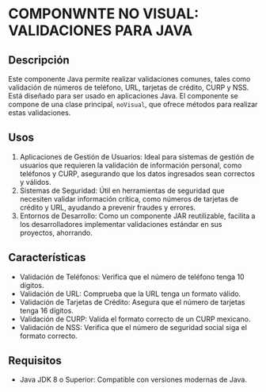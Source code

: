 # COMPONWNTE NO VISUAL: VALIDACIONES PARA JAVA

## Descripción
Este componente Java permite realizar validaciones comunes, tales como validación de números de teléfono, URL, tarjetas de crédito, CURP y NSS. Está diseñado para ser usado en aplicaciones Java.
El componente se compone de una clase principal, `noVisual`, que ofrece métodos para realizar estas validaciones.

## Usos
1. Aplicaciones de Gestión de Usuarios: Ideal para sistemas de gestión de usuarios que requieren la validación de información personal, como teléfonos y CURP, asegurando que los datos ingresados sean correctos y válidos.
2. Sistemas de Seguridad: Útil en herramientas de seguridad que necesiten validar información crítica, como números de tarjetas de crédito y URL, ayudando a prevenir fraudes y errores.
4. Entornos de Desarrollo: Como un componente JAR reutilizable, facilita a los desarrolladores implementar validaciones estándar en sus proyectos, ahorrando.

## Características
- Validación de Teléfonos: Verifica que el número de teléfono tenga 10 dígitos.
- Validación de URL: Comprueba que la URL tenga un formato válido.
- Validación de Tarjetas de Crédito: Asegura que el número de tarjetas tenga 16 dígitos.
- Validación de CURP: Valida el formato correcto de un CURP mexicano.
- Validación de NSS: Verifica que el número de seguridad social siga el formato correcto.

## Requisitos
- Java JDK 8 o Superior: Compatible con versiones modernas de Java.
